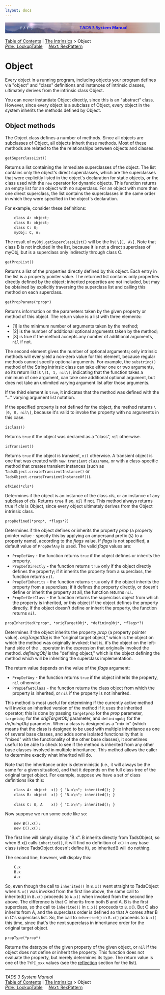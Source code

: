```yaml
---
layout: docs
---
```

<div class="topbar">

<img src="topbar.jpg" data-border="0" />

</div>

<div class="nav">

<a href="toc.html" class="nav">Table of Contents</a> \|
<a href="builtins.html" class="nav">The Intrinsics</a> \> Object  
<span class="navnp"><a href="lookup.html" class="nav"><em>Prev:</em> LookupTable</a>
    <a href="rexpat.html" class="nav"><em>Next:</em> RexPattern</a>    
</span>

</div>

<div class="main">

# Object

Every object in a running program, including objects your program
defines via "object" and "class" definitions and instances of intrinsic
classes, ultimately derives from the intrinsic class Object.

You can never instantiate Object directly, since this is an "abstract"
class. However, since every object is a subclass of Object, every object
in the system inherits the methods defined by Object.

## Object methods

The Object class defines a number of methods. Since all objects are
subclasses of Object, all objects inherit these methods. Most of these
methods are related to the the relationships between objects and
classes.

`getSuperclassList()`

<div class="fdef">

Returns a list containing the immediate superclasses of the object. The
list contains only the object's direct superclasses, which are the
superclasses that were explicitly listed in the object's declaration for
static objects, or the class used with the `new`
operator for dynamic objects. This function returns an empty list for an
object with no superclass. For an object with more than one direct
superclass, the list contains the superclasses in the same order in
which they were specified in the object's declaration.

For example, consider these definitions:

```
    class A: object;
    class B: object;
    class C: B;
    myObj: C, A;
```

The result of `myObj.getSuperclassList()` will
be the list `\[C, A\]`. Note that class B is not
included in the list, because it is not a direct superclass of myObj,
but is a superclass only indirectly through class C.

</div>

`getPropList()`

<div class="fdef">

Returns a list of the properties directly defined by this object. Each
entry in the list is a property pointer value. The returned list
contains only properties directly defined by the object; inherited
properties are not included, but may be obtained by explicitly
traversing the superclass list and calling this method on each
superclass.

</div>

<span id="getPropParams"></span>

`getPropParams(*prop*)`

<div class="fdef">

Returns information on the parameters taken by the given property or
method of this object. The return value is a list with three elements:

- \[1\] is the minimum number of arguments taken by the method;
- \[2\] is the number of additional optional arguments taken by the
  method;
- \[3\] is true if the method accepts any number of additional
  arguments, `nil` if not.

The second element gives the number of optional arguments; only
intrinsic methods will ever yield a non-zero value for this element,
because regular methods cannot specify optional arguments. For example,
the `substring()` method of the String intrinsic
class can take either one or two arguments, so its return list is
`\[1, 1, nil\]`, indicating that the function
takes a minimum of one argument, can take one additional optional
argument, but does not take an unlimited varying argument list after
those arguments.

If the third element is `true`, it indicates
that the method was defined with the "..." varying argument list
notation.

If the specified property is not defined for the object, the method
returns `\[0, 0, nil\]`, because it's valid to
invoke the property with no arguments in this case.

</div>

`isClass()`

<div class="fdef">

Returns `true` if the object was declared as a
"class", `nil` otherwise.

</div>

`isTransient()`

<div class="fdef">

Returns `true` if the object is transient,
`nil` otherwise. A transient object is one that
was created with `new transient`
*`classname`*, or with a class-specific method
that creates transient instances (such as
`TadsObject.createTransientInstance()` or
`TadsObject.createTransientInstanceOf()`).

</div>

`ofKind(*cls*)`

<div class="fdef">

Determines if the object is an instance of the class *cls*, or an
instance of any subclass of *cls*. Returns
`true` if so, `nil` if
not. This method always returns true if *cls* is Object, since every
object ultimately derives from the Object intrinsic class.

</div>

`propDefined(*prop*, *flags*?)`

<div class="fdef">

Determines if the object defines or inherits the property *prop* (a
property pointer value - specify this by applying an ampersand prefix
(`&`) to a property name), according to the
*flags* value. If *flags* is not specified, a default value of
`PropDefAny` is used. The valid *flags* values
are:

- `PropDefAny` - the function returns
  `true` if the object defines or inherits the
  property.
- `PropDefDirectly` - the function returns
  `true` only if the object directly defines the
  property; if it inherits the property from a superclass, the function
  returns `nil`.
- `PropDefInherits` - the function returns
  `true` only if the object inherits the
  property from a superclass; if it defines the property directly, or
  doesn't define or inherit the property at all, the function returns
  `nil`.
- `PropDefGetClass` - the function returns the
  superclass object from which the property is inherited, or this object
  if the object defines the property directly. If the object doesn't
  define or inherit the property, the function returns
  `nil`.

</div>

`propInherited(*prop*, *origTargetObj*, *definingObj*,
*flags*?)`

<div class="fdef">

Determines if the object inherits the property *prop* (a property
pointer value). *origTargetObj* is the "original target object," which
is the object on which the method was originally invoked; that is, it's
the object on the left-hand side of the `.`
operator in the expression that originally invoked the method.
*definingObj* is the "defining object," which is the object defining the
method which will be inheriting the superclass implementation.

The return value depends on the value of the *flags* argument:

- `PropDefAny` - the function returns
  `true` if the object inherits the property,
  `nil` otherwise.
- `PropDefGetClass` - the function returns the
  class object from which the property is inherited, or
  `nil` if the property is not inherited.

This method is most useful for determining if the currently active
method will invoke an inherited version of the method if it uses the
inherited operator; this is done by passing
`targetprop` for the *prop* parameter,
`targetobj` for the *origTargetObj* parameter,
and `definingobj` for the *definingObj*
parameter. When a class is designed as a "mix in" (which means that the
class is designed to be used with multiple inheritance as one of several
base classes, and adds some isolated functionality that is "mixed" with
the functionality of the other base classes), it sometimes useful to be
able to check to see if the method is inherited from any other base
classes involved in multiple inheritance. This method allows the caller
to determine exactly what inherited will do.

Note that the inheritance order is deterministic (i.e., it will always
be the same for a given situation), and that it depends on the full
class tree of the original target object. For example, suppose we have a
set of class definitions like this:

```
    class A: object  x() { "A.x\n"; inherited(); }
    class B: object  x() { "B.x\n"; inherited(); }

    class C: B, A    x() { "C.x\n"; inherited(); }
```

Now suppose we run some code like so:

```
    new B().x();
    new C().x();
```

The first line will simply display "B.x". B inherits directly from
TadsObject, so when B.x() calls `inherited()`,
it will find no definition of `x()` in any base
class (since TadsObject doesn't define it), so inherited() will do
nothing.

The second line, however, will display this:

```
    C.x
    B.x
    A.x
```

So, even though the call to `inherited()` in
`B.x()` went straight to TadsObject when
`B.x()` was invoked from the first line above,
the same call to inherited() in `B.x()` proceeds
to `A.x()` when invoked from the second line
above. The difference is that C inherits from both B and A. B is the
first superclass, so the call to `inherited()`
in `C.x()` proceeds to
`B.x(`). But C also inherits from A, and the
superclass order is defined so that A comes after B in C's superclass
list. So, the call to `inherited()` in
`B.x()` proceeds to
`A.x()` this time, since that's the next
superclass in inheritance order for the original target object.

</div>

`propType(*prop*)`

<div class="fdef">

Returns the datatype of the given property of the given object, or
`nil` if the object does not define or inherit
the property. This function does not evaluate the property, but merely
determines its type. The return value is one of the
`TYPE_xxx` values (see the
[reflection](reflect.html) section for the list).

</div>

</div>

------------------------------------------------------------------------

<div class="navb">

*TADS 3 System Manual*  
<a href="toc.html" class="nav">Table of Contents</a> \|
<a href="builtins.html" class="nav">The Intrinsics</a> \> Object  
<span class="navnp"><a href="lookup.html" class="nav"><em>Prev:</em> LookupTable</a>
    <a href="rexpat.html" class="nav"><em>Next:</em> RexPattern</a>    
</span>

</div>
